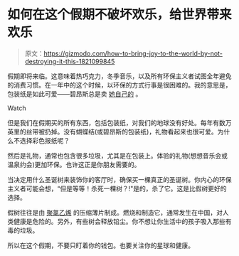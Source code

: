 # 如何在这个假期不破坏欢乐，给世界带来欢乐

> 原文：<https://gizmodo.com/how-to-bring-joy-to-the-world-by-not-destroying-it-this-1821099845>

假期即将来临。这意味着热巧克力，冬季音乐，以及所有环保主义者试图全年避免的消费习惯。在一年中的这个时候，以环保的方式行事是很困难的。我的意思是，包装纸是如此可爱——碧昂斯总是卖 [她自己的](https://shop.beyonce.com/products/62194-best-revenge-is-your-wrapping-paper) 。

Watch

但是我们在假期买的所有东西，包括包装纸，对我们的地球没有好处。每年有数万英里的丝带被扔掉。没有蝴蝶结(或碧昂斯的包装纸)，礼物看起来也很可爱。为什么不选择彩色报纸呢？

然后是礼物，通常也包含很多垃圾，尤其是在包装上。体验的礼物(想想音乐会或温泉约会)更加环保。也许这正是你朋友需要的。

当决定用什么圣诞树来装饰你的客厅时，确保买一棵真正的圣诞树。你内心的环保主义者可能会想，“但是等等！杀死一棵树？!"是的，杀了它。这是比假树更好的选择。

假树往往是由 [聚氯乙烯](https://toxtown.nlm.nih.gov/text_version/chemicals.php?id=84) 的压缩薄片制成。燃烧和制造它，通常发生在中国，对人类健康是危险的。另外，有些树会释放铅尘。你不想让你生活中的孩子吸入那些有毒的垃圾。

所以在这个假期，不要只盯着你的钱包。也要关注你的星球和健康。